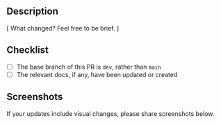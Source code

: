## Description

[ What changed? Feel free to be brief. ]

## Checklist

- [ ] The base branch of this PR is `dev`, rather than `main`
- [ ] The relevant docs, if any, have been updated or created

## Screenshots

If your updates include visual changes, please share screenshots below.
